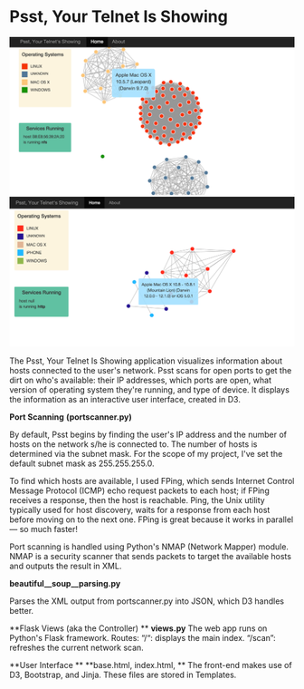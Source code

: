 **Psst, Your Telnet Is Showing**
================================

![busy-hb](static/img/hb-network.png)
![not-busy-hb](static/img/hb-today.png)

The Psst, Your Telnet Is Showing application visualizes information about hosts connected to the user's network. Psst scans for open ports to get the dirt on who's available: their IP addresses, which ports are open, what version of operating system they're running, and type of device. It displays the information as an interactive user interface, created in D3. 

**Port Scanning**
**(portscanner.py)**

By default, Psst begins by finding the user's IP address and the number of hosts on the network s/he is connected to. The number of hosts is determined via the subnet mask. For the scope of my project, I've set the default subnet mask as 255.255.255.0. 

To find which hosts are available, I used FPing,  which sends Internet Control Message Protocol (ICMP) echo request packets to each host; if FPing receives a response, then the host is reachable. Ping, the Unix utility typically used for host discovery, waits for a response from each host before moving on to the next one. FPing is great because it works in parallel — so much faster! 

Port scanning is handled using Python's NMAP (Network Mapper) module. NMAP is a security scanner that sends packets to target the available hosts and outputs the result in XML. 

**beautiful__soup__parsing.py**

Parses the XML output from portscanner.py into JSON, which D3 handles better.

**Flask Views (aka the Controller) **
**views.py**
The web app runs on Python's Flask framework.
Routes:
“/“: displays the main index.
“/scan”: refreshes the current network scan. 

**User Interface **
**base.html, index.html, **
The front-end makes use of D3, Bootstrap, and Jinja. These files are stored in Templates. 

